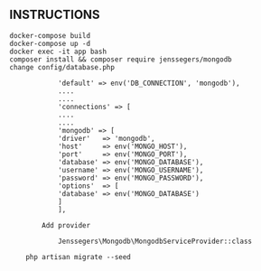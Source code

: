 ## INSTRUCTIONS
    docker-compose build
    docker-compose up -d
    docker exec -it app bash
    composer install && composer require jenssegers/mongodb
    change config/database.php

                'default' => env('DB_CONNECTION', 'mongodb'),
                ....
                ....
                'connections' => [
                ....
                ....
                'mongodb' => [
                'driver'   => 'mongodb',
                'host'     => env('MONGO_HOST'),
                'port'     => env('MONGO_PORT'),
                'database' => env('MONGO_DATABASE'),
                'username' => env('MONGO_USERNAME'),
                'password' => env('MONGO_PASSWORD'),
                'options'  => [
                'database' => env('MONGO_DATABASE')
                ]
                ],

            Add provider 		

                Jenssegers\Mongodb\MongodbServiceProvider::class

        php artisan migrate --seed
    
